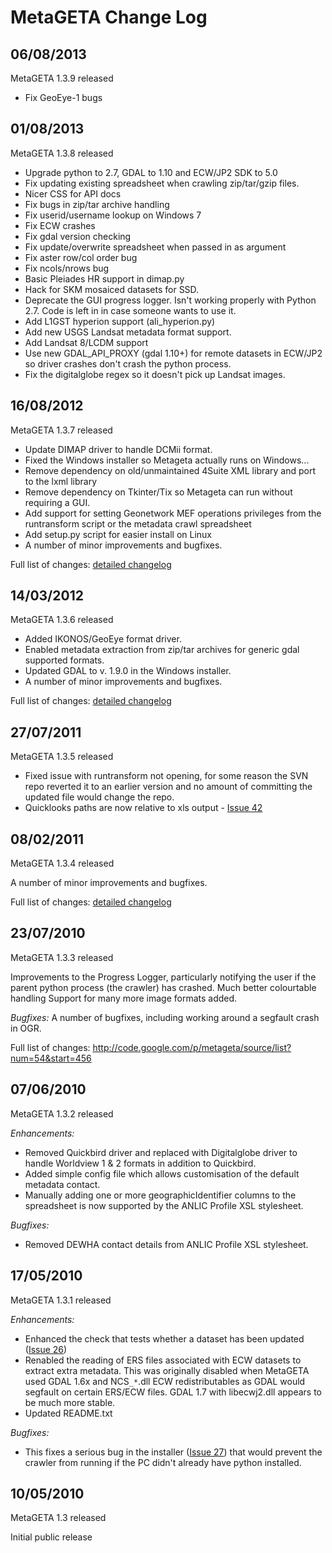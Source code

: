 # MetaGETA Change Log #
## 06/08/2013 ##
MetaGETA 1.3.9 released

  * Fix GeoEye-1 bugs

## 01/08/2013 ##
MetaGETA 1.3.8 released

  * Upgrade python to 2.7, GDAL to 1.10 and ECW/JP2 SDK to 5.0
  * Fix updating existing spreadsheet when crawling zip/tar/gzip files.
  * Nicer CSS for API docs
  * Fix bugs in zip/tar archive handling
  * Fix userid/username lookup on Windows 7
  * Fix ECW crashes
  * Fix gdal version checking
  * Fix update/overwrite spreadsheet when passed in as argument
  * Fix aster row/col order bug
  * Fix ncols/nrows bug
  * Basic Pleiades HR support in dimap.py
  * Hack for SKM mosaiced datasets for SSD.
  * Deprecate the GUI progress logger. Isn't working properly with Python 2.7. Code is left in in case someone wants to use it.
  * Add L1GST hyperion support (ali\_hyperion.py)
  * Add new USGS Landsat metadata format support.
  * Add Landsat 8/LCDM support
  * Use new GDAL\_API\_PROXY (gdal 1.10+) for remote datasets in ECW/JP2 so driver crashes don't crash the python process.
  * Fix the digitalglobe regex so it doesn't pick up Landsat images.

## 16/08/2012 ##
MetaGETA 1.3.7 released

  * Update DIMAP driver to handle DCMii format.
  * Fixed the Windows installer so Metageta actually runs on Windows...
  * Remove dependency on old/unmaintained 4Suite XML library and port to the lxml library
  * Remove dependency on Tkinter/Tix so Metageta can run without requiring a GUI.
  * Add support for setting Geonetwork MEF operations privileges from the runtransform script or the metadata crawl spreadsheet
  * Add setup.py script for easier install on Linux
  * A number of minor improvements and bugfixes.

Full list of changes: [detailed changelog](ChangelogDetail.md)


## 14/03/2012 ##
MetaGETA 1.3.6 released

  * Added IKONOS/GeoEye format driver.
  * Enabled metadata extraction from zip/tar archives for generic gdal supported formats.
  * Updated GDAL to v. 1.9.0 in the Windows installer.
  * A number of minor improvements and bugfixes.

Full list of changes: [detailed changelog](ChangelogDetail.md)


## 27/07/2011 ##
MetaGETA 1.3.5 released

  * Fixed issue with runtransform not opening, for some reason the SVN repo reverted it to an earlier version and no amount of committing the updated file would change the repo.
  * Quicklooks paths are now relative to xls output - [Issue 42](http://code.google.com/p/metageta/issues/detail?id=42)

## 08/02/2011 ##
MetaGETA 1.3.4 released

A number of minor improvements and bugfixes.

Full list of changes: [detailed changelog](ChangelogDetail.md)


## 23/07/2010 ##
MetaGETA 1.3.3 released

Improvements to the Progress Logger, particularly notifying the user if the parent python process (the crawler) has crashed.
Much better colourtable handling
Support for many more image formats added.

_Bugfixes:_
A number of bugfixes, including working around a segfault crash in OGR.

Full list of changes:
http://code.google.com/p/metageta/source/list?num=54&start=456


## 07/06/2010 ##
MetaGETA 1.3.2 released

_Enhancements:_
  * Removed Quickbird driver and replaced with Digitalglobe driver to handle Worldview 1 & 2 formats in addition to Quickbird.
  * Added simple config file which allows customisation of the default metadata contact.
  * Manually adding one or more geographicIdentifier columns to the spreadsheet is now supported by the ANLIC Profile XSL stylesheet.

_Bugfixes:_
  * Removed DEWHA contact details from ANLIC Profile XSL stylesheet.

## 17/05/2010 ##
MetaGETA 1.3.1 released

_Enhancements:_
  * Enhanced the check that tests whether a dataset has been updated ([Issue 26](https://code.google.com/p/metageta/issues/detail?id=26))
  * Renabled the reading of ERS files associated with ECW datasets to extract extra metadata. This was originally disabled when MetaGETA used GDAL 1.6x and NCS`_*`.dll ECW redistributables as GDAL would segfault on certain ERS/ECW files. GDAL 1.7 with libecwj2.dll appears to be much more stable.
  * Updated README.txt

_Bugfixes:_
  * This fixes a serious bug in the installer ([Issue 27](https://code.google.com/p/metageta/issues/detail?id=27))  that would prevent the crawler from running if the PC didn't already have python installed.

## 10/05/2010 ##
MetaGETA 1.3 released

Initial public release